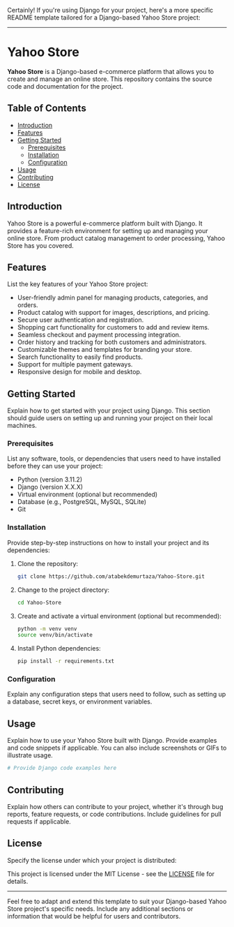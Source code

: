 Certainly! If you're using Django for your project, here's a more specific README template tailored for a Django-based Yahoo Store project:

---

# Yahoo Store

**Yahoo Store** is a Django-based e-commerce platform that allows you to create and manage an online store. This repository contains the source code and documentation for the project.

## Table of Contents

- [Introduction](#introduction)
- [Features](#features)
- [Getting Started](#getting-started)
  - [Prerequisites](#prerequisites)
  - [Installation](#installation)
  - [Configuration](#configuration)
- [Usage](#usage)
- [Contributing](#contributing)
- [License](#license)

## Introduction

Yahoo Store is a powerful e-commerce platform built with Django. It provides a feature-rich environment for setting up and managing your online store. From product catalog management to order processing, Yahoo Store has you covered.

## Features

List the key features of your Yahoo Store project:

- User-friendly admin panel for managing products, categories, and orders.
- Product catalog with support for images, descriptions, and pricing.
- Secure user authentication and registration.
- Shopping cart functionality for customers to add and review items.
- Seamless checkout and payment processing integration.
- Order history and tracking for both customers and administrators.
- Customizable themes and templates for branding your store.
- Search functionality to easily find products.
- Support for multiple payment gateways.
- Responsive design for mobile and desktop.

## Getting Started

Explain how to get started with your project using Django. This section should guide users on setting up and running your project on their local machines.

### Prerequisites

List any software, tools, or dependencies that users need to have installed before they can use your project:

- Python (version 3.11.2)
- Django (version X.X.X)
- Virtual environment (optional but recommended)
- Database (e.g., PostgreSQL, MySQL, SQLite)
- Git

### Installation

Provide step-by-step instructions on how to install your project and its dependencies:

1. Clone the repository:

   ```bash
   git clone https://github.com/atabekdemurtaza/Yahoo-Store.git
   ```

2. Change to the project directory:

   ```bash
   cd Yahoo-Store
   ```

3. Create and activate a virtual environment (optional but recommended):

   ```bash
   python -m venv venv
   source venv/bin/activate
   ```

4. Install Python dependencies:

   ```bash
   pip install -r requirements.txt
   ```

### Configuration

Explain any configuration steps that users need to follow, such as setting up a database, secret keys, or environment variables.

## Usage

Explain how to use your Yahoo Store built with Django. Provide examples and code snippets if applicable. You can also include screenshots or GIFs to illustrate usage.

```python
# Provide Django code examples here
```

## Contributing

Explain how others can contribute to your project, whether it's through bug reports, feature requests, or code contributions. Include guidelines for pull requests if applicable.

## License

Specify the license under which your project is distributed:

This project is licensed under the MIT License - see the [LICENSE](LICENSE) file for details.

---

Feel free to adapt and extend this template to suit your Django-based Yahoo Store project's specific needs. Include any additional sections or information that would be helpful for users and contributors.